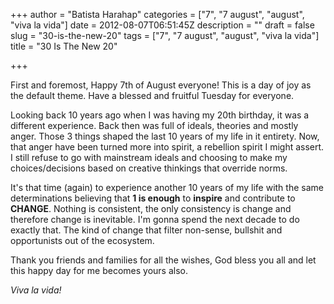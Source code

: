 +++
author = "Batista Harahap"
categories = ["7", "7 august", "august", "viva la vida"]
date = 2012-08-07T06:51:45Z
description = ""
draft = false
slug = "30-is-the-new-20"
tags = ["7", "7 august", "august", "viva la vida"]
title = "30 Is The New 20"

+++


First and foremost, Happy 7th of August everyone! This is a day of joy as the default theme. Have a blessed and fruitful Tuesday for everyone.

Looking back 10 years ago when I was having my 20th birthday, it was a different experience. Back then was full of ideals, theories and mostly anger. Those 3 things shaped the last 10 years of my life in it entirety. Now, that anger have been turned more into spirit, a rebellion spirit I might assert. I still refuse to go with mainstream ideals and choosing to make my choices/decisions based on creative thinkings that override norms.

It's that time (again) to experience another 10 years of my life with the same determinations believing that <strong>1 is enough</strong> to <strong>inspire</strong> and contribute to <strong>CHANGE</strong>. Nothing is consistent, the only consistency is change and therefore change is inevitable. I'm gonna spend the next decade to do exactly that. The kind of change that filter non-sense, bullshit and opportunists out of the ecosystem.

Thank you friends and families for all the wishes, God bless you all and let this happy day for me becomes yours also.

<em>Viva la vida!</em>